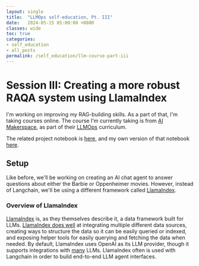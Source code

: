 ```yaml
---
layout: single
title:  "LLMOps self-education, Pt. III"
date:   2024-05-15 05:00:00 +0800
classes: wide
toc: true
categories:
- self_education
- all_posts
permalink: /self_education/llm-course-part-iii
---
```


# Session III: Creating a more robust RAQA system using LlamaIndex
I'm working on improving my RAG-building skills. As a part of that, I'm taking courses online. The course I'm currently taking is from [AI Makerspace](https://github.com/AI-Maker-Space), as part of their [LLMOps](https://github.com/AI-Maker-Space/LLM-Ops-Cohort-1) curriculum.

The related project notebook is [here](https://github.com/AI-Maker-Space/LLM-Ops-Cohort-1/blob/main/Week%202/Tuesday/LLamaIndex%20RAQA%20Tool%20(Assignment%20Version).ipynb), and my own version of that notebook [here](https://colab.research.google.com/drive/158ww0tHZBUIKt1K_B162oJpMwDUdyGjy).

## Setup
Like before, we'll be working on creating an AI chat agent to answer questions about either the Barbie or Oppenheimer movies. However, instead of Langchain, we'll be using a different framework called [LlamaIndex](https://www.llamaindex.ai/).

### Overview of LlamaIndex
[LlamaIndex](https://www.llamaindex.ai/) is, as they themselves describe it, a data framework built for LLMs. [LlamaIndex does well](https://github.com/run-llama/llama_index?tab=readme-ov-file#-overview) at integrating multiple different data sources, creating ways to structure the data so it can be easily queried or indexed, and exposing helper tools for easily querying and fetching the data when needed. By default, LlamaIndex uses OpenAI as its LLM provider, though it supports integrations with [many](https://python.langchain.com/v0.1/docs/integrations/llms/) LLMs. LlamaIndex often is used with Langchain in order to build end-to-end LLM agent interfaces.
